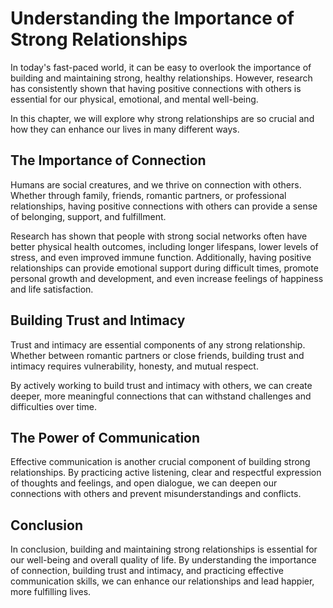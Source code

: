 Understanding the Importance of Strong Relationships
=============================================================================

In today's fast-paced world, it can be easy to overlook the importance of building and maintaining strong, healthy relationships. However, research has consistently shown that having positive connections with others is essential for our physical, emotional, and mental well-being.

In this chapter, we will explore why strong relationships are so crucial and how they can enhance our lives in many different ways.

The Importance of Connection
----------------------------

Humans are social creatures, and we thrive on connection with others. Whether through family, friends, romantic partners, or professional relationships, having positive connections with others can provide a sense of belonging, support, and fulfillment.

Research has shown that people with strong social networks often have better physical health outcomes, including longer lifespans, lower levels of stress, and even improved immune function. Additionally, having positive relationships can provide emotional support during difficult times, promote personal growth and development, and even increase feelings of happiness and life satisfaction.

Building Trust and Intimacy
---------------------------

Trust and intimacy are essential components of any strong relationship. Whether between romantic partners or close friends, building trust and intimacy requires vulnerability, honesty, and mutual respect.

By actively working to build trust and intimacy with others, we can create deeper, more meaningful connections that can withstand challenges and difficulties over time.

The Power of Communication
--------------------------

Effective communication is another crucial component of building strong relationships. By practicing active listening, clear and respectful expression of thoughts and feelings, and open dialogue, we can deepen our connections with others and prevent misunderstandings and conflicts.

Conclusion
----------

In conclusion, building and maintaining strong relationships is essential for our well-being and overall quality of life. By understanding the importance of connection, building trust and intimacy, and practicing effective communication skills, we can enhance our relationships and lead happier, more fulfilling lives.
